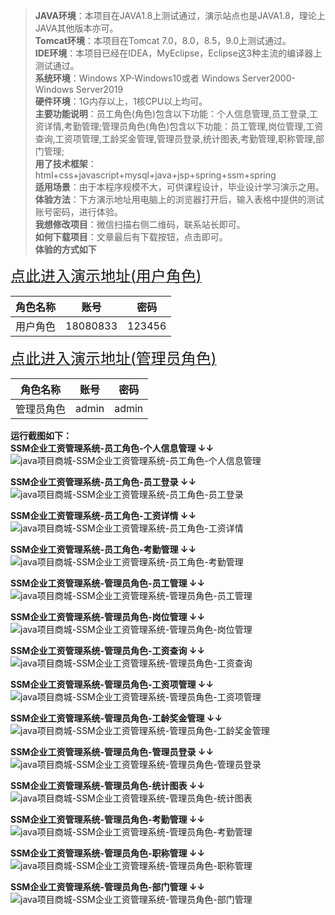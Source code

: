>  <strong><b>JAVA环境</b></strong>：本项目在JAVA1.8上测试通过，演示站点也是JAVA1.8，理论上JAVA其他版本亦可。  
>  <strong><b>Tomcat环境</b></strong>：本项目在Tomcat 7.0，8.0，8.5，9.0上测试通过。  
>  <strong><b>IDE环境</b></strong>：本项目已经在IDEA，MyEclipse，Eclipse这3种主流的编译器上测试通过。  
>  <strong><b>系统环境</b></strong>：Windows XP-Windows10或者 Windows Server2000-Windows Server2019  
>  <strong><b>硬件环境</b></strong>：1G内存以上，1核CPU以上均可。  
>  <strong><b>主要功能说明</b></strong>：员工角色(角色)包含以下功能：个人信息管理,员工登录,工资详情,考勤管理;管理员角色(角色)包含以下功能：员工管理,岗位管理,工资查询,工资项管理,工龄奖金管理,管理员登录,统计图表,考勤管理,职称管理,部门管理;  
>  <strong><b>用了技术框架</b></strong>：html+css+javascript+mysql+java+jsp+spring+ssm+spring  
>  <strong><b>适用场景</b></strong>：由于本程序规模不大，可供课程设计，毕业设计学习演示之用。  
>  <strong><b>体验方法</b></strong>：下方演示地址用电脑上的浏览器打开后，输入表格中提供的测试账号密码，进行体验。  
>  <strong><b>我想修改项目</b></strong>：微信扫描右侧二维码，联系站长即可。  
>  <strong><b>如何下载项目</b></strong>：文章最后有下载按钮，点击即可。     
<strong><b>体验的方式</b></strong><b>如下</b>  
  
  <a  rel="nofollow"  href="http://www.csbishe.cn:22222/ssm_esms/" target="_blank"><u><font size="5">点此进入演示地址(用户角色)</font></u></a>  
  
  |  角色名称  |  账号  |  密码  |  
  | ------ | ------ | ------ |  
  |  用户角色  |  18080833  |  123456  |  
  
  
  <a  rel="nofollow"  href="http://www.csbishe.cn:22222/ssm_esms/admin.do" target="_blank"><u><font size="5">点此进入演示地址(管理员角色)</font></u></a>  
  
  |  角色名称  |  账号  |  密码  |  
  | ------ | ------ | ------ |  
  |  管理员角色  |  admin  |  admin  |  
  
<strong><b>运行截图</b></strong><b>如下：</b>  
<strong><b> SSM企业工资管理系统-员工角色-个人信息管理 ↓↓</b></strong> 
![java项目商城-SSM企业工资管理系统-员工角色-个人信息管理](http://icodeshop.duwen.ink/4afee3eca6b3436eb2a093b72099d4d2.png?imageMogr2/auto-orient/thumbnail/1397x/format/png/blur/1x0/quality/75|watermark/1/image/aHR0cDovL2ljb2Rlc2hvcC5kdXdlbi5pbmsvYmxvZ28uanBn/dissolve/100/gravity/SouthEast/dx/10/dy/10) 

  
<strong><b> SSM企业工资管理系统-员工角色-员工登录 ↓↓</b></strong> 
![java项目商城-SSM企业工资管理系统-员工角色-员工登录](http://icodeshop.duwen.ink/379218cc0ab1486b9b6475d73b663c3c.png?imageMogr2/auto-orient/thumbnail/1397x/format/png/blur/1x0/quality/75|watermark/1/image/aHR0cDovL2ljb2Rlc2hvcC5kdXdlbi5pbmsvYmxvZ28uanBn/dissolve/100/gravity/SouthEast/dx/10/dy/10) 

  
<strong><b> SSM企业工资管理系统-员工角色-工资详情 ↓↓</b></strong> 
![java项目商城-SSM企业工资管理系统-员工角色-工资详情](http://icodeshop.duwen.ink/54fc42fa7a8443d38218708e858de93b.png?imageMogr2/auto-orient/thumbnail/1397x/format/png/blur/1x0/quality/75|watermark/1/image/aHR0cDovL2ljb2Rlc2hvcC5kdXdlbi5pbmsvYmxvZ28uanBn/dissolve/100/gravity/SouthEast/dx/10/dy/10) 

  
<strong><b> SSM企业工资管理系统-员工角色-考勤管理 ↓↓</b></strong> 
![java项目商城-SSM企业工资管理系统-员工角色-考勤管理](http://icodeshop.duwen.ink/540c46b94090454e8ffe585fdc1f331a.png?imageMogr2/auto-orient/thumbnail/1397x/format/png/blur/1x0/quality/75|watermark/1/image/aHR0cDovL2ljb2Rlc2hvcC5kdXdlbi5pbmsvYmxvZ28uanBn/dissolve/100/gravity/SouthEast/dx/10/dy/10) 

  
<strong><b> SSM企业工资管理系统-管理员角色-员工管理 ↓↓</b></strong> 
![java项目商城-SSM企业工资管理系统-管理员角色-员工管理](http://icodeshop.duwen.ink/1199b83fdc6342b8b61c4acc43e16b64.png?imageMogr2/auto-orient/thumbnail/1397x/format/png/blur/1x0/quality/75|watermark/1/image/aHR0cDovL2ljb2Rlc2hvcC5kdXdlbi5pbmsvYmxvZ28uanBn/dissolve/100/gravity/SouthEast/dx/10/dy/10) 

  
<strong><b> SSM企业工资管理系统-管理员角色-岗位管理 ↓↓</b></strong> 
![java项目商城-SSM企业工资管理系统-管理员角色-岗位管理](http://icodeshop.duwen.ink/9c7c9023bdb74373be7f5acbe2b9434c.png?imageMogr2/auto-orient/thumbnail/1397x/format/png/blur/1x0/quality/75|watermark/1/image/aHR0cDovL2ljb2Rlc2hvcC5kdXdlbi5pbmsvYmxvZ28uanBn/dissolve/100/gravity/SouthEast/dx/10/dy/10) 

  
<strong><b> SSM企业工资管理系统-管理员角色-工资查询 ↓↓</b></strong> 
![java项目商城-SSM企业工资管理系统-管理员角色-工资查询](http://icodeshop.duwen.ink/c16e13205f5d42d2825764b704f01057.png?imageMogr2/auto-orient/thumbnail/1397x/format/png/blur/1x0/quality/75|watermark/1/image/aHR0cDovL2ljb2Rlc2hvcC5kdXdlbi5pbmsvYmxvZ28uanBn/dissolve/100/gravity/SouthEast/dx/10/dy/10) 

  
<strong><b> SSM企业工资管理系统-管理员角色-工资项管理 ↓↓</b></strong> 
![java项目商城-SSM企业工资管理系统-管理员角色-工资项管理](http://icodeshop.duwen.ink/f63e888cb5a34ceb86a0c4263be481a5.png?imageMogr2/auto-orient/thumbnail/1397x/format/png/blur/1x0/quality/75|watermark/1/image/aHR0cDovL2ljb2Rlc2hvcC5kdXdlbi5pbmsvYmxvZ28uanBn/dissolve/100/gravity/SouthEast/dx/10/dy/10) 

  
<strong><b> SSM企业工资管理系统-管理员角色-工龄奖金管理 ↓↓</b></strong> 
![java项目商城-SSM企业工资管理系统-管理员角色-工龄奖金管理](http://icodeshop.duwen.ink/e3ec2c7ea94346f7ae865e6bff8482b9.png?imageMogr2/auto-orient/thumbnail/1397x/format/png/blur/1x0/quality/75|watermark/1/image/aHR0cDovL2ljb2Rlc2hvcC5kdXdlbi5pbmsvYmxvZ28uanBn/dissolve/100/gravity/SouthEast/dx/10/dy/10) 

  
<strong><b> SSM企业工资管理系统-管理员角色-管理员登录 ↓↓</b></strong> 
![java项目商城-SSM企业工资管理系统-管理员角色-管理员登录](http://icodeshop.duwen.ink/62b993c157754fed91a1e67881c7693d.png?imageMogr2/auto-orient/thumbnail/1397x/format/png/blur/1x0/quality/75|watermark/1/image/aHR0cDovL2ljb2Rlc2hvcC5kdXdlbi5pbmsvYmxvZ28uanBn/dissolve/100/gravity/SouthEast/dx/10/dy/10) 

  
<strong><b> SSM企业工资管理系统-管理员角色-统计图表 ↓↓</b></strong> 
![java项目商城-SSM企业工资管理系统-管理员角色-统计图表](http://icodeshop.duwen.ink/6dfcf41f3e214e7a9329865a7b4c2b19.png?imageMogr2/auto-orient/thumbnail/1397x/format/png/blur/1x0/quality/75|watermark/1/image/aHR0cDovL2ljb2Rlc2hvcC5kdXdlbi5pbmsvYmxvZ28uanBn/dissolve/100/gravity/SouthEast/dx/10/dy/10) 

  
<strong><b> SSM企业工资管理系统-管理员角色-考勤管理 ↓↓</b></strong> 
![java项目商城-SSM企业工资管理系统-管理员角色-考勤管理](http://icodeshop.duwen.ink/0bd9eedd57334e7a84ad14e0f6efb6f6.png?imageMogr2/auto-orient/thumbnail/1397x/format/png/blur/1x0/quality/75|watermark/1/image/aHR0cDovL2ljb2Rlc2hvcC5kdXdlbi5pbmsvYmxvZ28uanBn/dissolve/100/gravity/SouthEast/dx/10/dy/10) 

  
<strong><b> SSM企业工资管理系统-管理员角色-职称管理 ↓↓</b></strong> 
![java项目商城-SSM企业工资管理系统-管理员角色-职称管理](http://icodeshop.duwen.ink/d3d4c881f76d4ad9b4663db9eadba3c7.png?imageMogr2/auto-orient/thumbnail/1397x/format/png/blur/1x0/quality/75|watermark/1/image/aHR0cDovL2ljb2Rlc2hvcC5kdXdlbi5pbmsvYmxvZ28uanBn/dissolve/100/gravity/SouthEast/dx/10/dy/10) 

  
<a id="download"></a><strong><b> SSM企业工资管理系统-管理员角色-部门管理 ↓↓</b></strong> 
![java项目商城-SSM企业工资管理系统-管理员角色-部门管理](http://icodeshop.duwen.ink/b74aea65eb434c2cb87e7ef66bc7febd.png?imageMogr2/auto-orient/thumbnail/1397x/format/png/blur/1x0/quality/75|watermark/1/image/aHR0cDovL2ljb2Rlc2hvcC5kdXdlbi5pbmsvYmxvZ28uanBn/dissolve/100/gravity/SouthEast/dx/10/dy/10) 

  
<p style="display:none"  >本源码关键字： 网页 web  毕业设计 实训 项目 计算机专业 软件开发 网站 程序 软件 管理系统 gui</p>  
